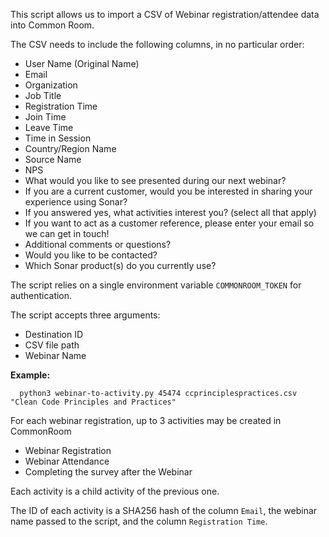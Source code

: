 This script allows us to import a CSV of Webinar registration/attendee data into Common Room.

The CSV needs to include the following columns, in no particular order:

- User Name (Original Name)
- Email
- Organization
- Job Title
- Registration Time
- Join Time
- Leave Time
- Time in Session
- Country/Region Name
- Source Name
- NPS
- What would you like to see presented during our next webinar?
- If you are a current customer, would you be interested in sharing your experience using Sonar?
- If you answered yes, what activities interest you? (select all that apply)
- If you want to act as a customer reference, please enter your email so we can get in touch!
- Additional comments or questions?
- Would you like to be contacted?
- Which Sonar product(s) do you currently use?

The script relies on a single environment variable `COMMONROOM_TOKEN`  for authentication.

The script accepts three arguments:

- Destination ID
- CSV file path
- Webinar Name

**Example:**
```
  python3 webinar-to-activity.py 45474 ccprinciplespractices.csv "Clean Code Principles and Practices"
```

For each webinar registration, up to 3 activities may be created in CommonRoom

- Webinar Registration
- Webinar Attendance
- Completing the survey after the Webinar

Each activity is a child activity of the previous one.

The ID of each activity is a SHA256 hash of the column `Email`, the webinar name passed to the script, and the column `Registration Time`.
